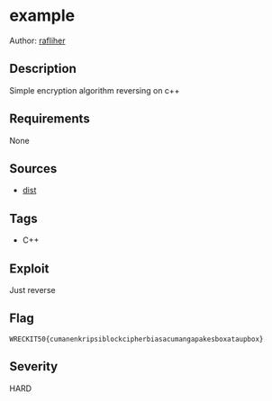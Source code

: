 # example

Author: [rafliher](https://github.com/rafliher)

## Description

Simple encryption algorithm reversing on c++

## Requirements

None

## Sources

- [dist](./dist)

## Tags

- C++

## Exploit

Just reverse

## Flag

```
WRECKIT50{cumanenkripsiblockcipherbiasacumangapakesboxataupbox}
```


## Severity
HARD
